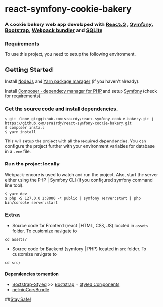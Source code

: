 # react-symfony-cookie-bakery

### A cookie bakery web app developed with [ReactJS](https://reactjs.org/) , [Symfony](https://symfony.com/), [Bootstrap](https://getbootstrap.com/), [Webpack bundler](https://webpack.js.org/) and [SQLite](https://www.sqlite.org/index.html)

### Requirements

To use this project, you need to setup the following environment.

## Getting Started

Install [NodeJs](https://nodejs.org/) and [Yarn package manager](https://yarnpkg.com/) (if you haven't already).

Install [Composer - dependecy manager for PHP](https://getcomposer.org/) and setup [Symfony](https://symfony.com/doc/current/setup.html) (check for requirements).

### Get the source code and install dependencies.

```
$ git clone git@github.com:sra1rdy/react-symfony-cookie-bakery.git | https://github.com/sra1rdy/react-symfony-cookie-bakery.git
$ composer install
$ yarn install
```
This will setup the project with all the required dependencies. You can configure the project further with your environment variables for 
database in a `.env` file.

### Run the project locally

Webpack-encore is used to watch and run the project. Also, start the server either using the PHP | Symfony CLI (if you configured symfony command line tool).
 

```
$ yarn dev
$ php -S 127.0.0.1:8000 -t public | symfony server:start | php bin/console server:start
```

### Extras

 - Source code for Frontend (react | HTML, CSS, JS) located in `assets` folder. To customize navigate to
 
 ```
 cd assets/
 ```
 
 - Source code for Backend (symfony | PHP) located in `src` folder. To customize navigate to
 
 ```
 cd src/
 ```
 #### Dependencies to mention
 
 - [Bootstrap-Styled](https://github.com/bootstrap-styled/v4) >> [Bootstrap](https://getbootstrap.com/) + [Styled Components](https://styled-components.com/)
 - [nelmioCorsBundle](https://github.com/nelmio/NelmioCorsBundle)
 
 
 ##[Stay Safe!](https://sravan-reddy-jeedipelly-dev.netlify.app/)
 
 
 
 
 
 
